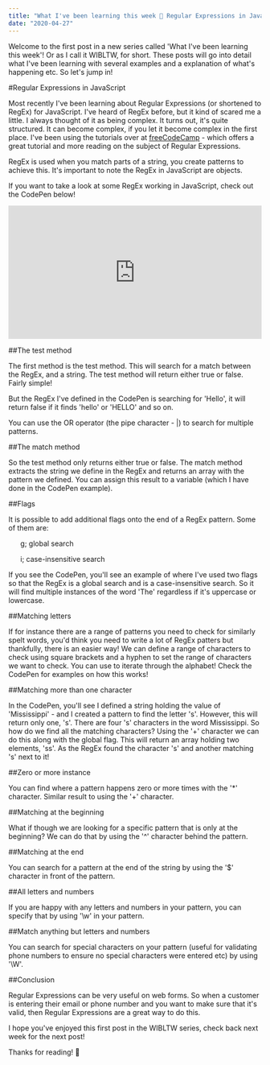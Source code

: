 ```yaml
---
title: "What I've been learning this week 📖 Regular Expressions in JavaScript"
date: "2020-04-27"
---
```


Welcome to the first post in a new series called 'What I've been learning this week'! Or as I call it WIBLTW, for short. These posts will go into detail what I've been learning with several examples and a explanation of what's happening etc. So let's jump in!

#Regular Expressions in JavaScript

Most recently I've been learning about Regular Expressions (or shortened to RegEx) for JavaScript. I've heard of RegEx before, but it kind of scared me a little. I always thought of it as being complex. It turns out, it's quite structured. It can become complex, if you let it become complex in the first place. I've been using the tutorials over at [freeCodeCamp](https://www.freecodecamp.org/) - which offers a great tutorial and more reading on the subject of Regular Expressions.

RegEx is used when you match parts of a string, you create patterns to achieve this. It's important to note the RegEx in JavaScript are objects.

If you want to take a look at some RegEx working in JavaScript, check out the CodePen below!

<iframe height="265" style="width: 100%;" scrolling="no" title="What I've been learning this week - 26th April - Regex!" src="https://codepen.io/JayBl/embed/NWGjXRJ?height=265&theme-id=dark&default-tab=js,result" frameborder="no" allowtransparency="true" allowfullscreen="true" loading="lazy">
  See the Pen <a href='https://codepen.io/JayBl/pen/NWGjXRJ'>What I've been learning this week - 26th April - Regex!</a> by Joshua Blewitt
  (<a href='https://codepen.io/JayBl'>@JayBl</a>) on <a href='https://codepen.io'>CodePen</a>.
</iframe>

##The test method

The first method is the test method. This will search for a match between the RegEx, and a string. The test method will return either true or false. Fairly simple!

But the RegEx I've defined in the CodePen is searching for 'Hello', it will return false if it finds 'hello' or 'HELLO' and so on.

You can use the OR operator (the pipe character - |) to search for multiple patterns.

##The match method

So the test method only returns either true or false. The match method extracts the string we define in the RegEx and returns an array with the pattern we defined. You can assign this result to a variable (which I have done in the CodePen example).

##Flags

It is possible to add additional flags onto the end of a RegEx pattern. Some of them are:

<ul>g; global search</ul>
<ul>i; case-insensitive search</ul>

If you see the CodePen, you'll see an example of where I've used two flags so that the RegEx is a global search and is a case-insensitive search. So it will find multiple instances of the word 'The' regardless if it's uppercase or lowercase.

##Matching letters

If for instance there are a range of patterns you need to check for similarly spelt words, you'd think you need to write a lot of RegEx patters but thankfully, there is an easier way! We can define a range of characters to check using square brackets and a hyphen to set the range of characters we want to check. You can use to iterate through the alphabet! Check the CodePen for examples on how this works!

##Matching more than one character

In the CodePen, you'll see I defined a string holding the value of 'Mississippi' - and I created a pattern to find the letter 's'. However, this will return only one, 's'. There are four 's' characters in the word Mississippi. So how do we find all the matching characters? Using the '+' character we can do this along with the global flag. This will return an array holding two elements, 'ss'. As the RegEx found the character 's' and another matching 's' next to it! 

##Zero or more instance

You can find where a pattern happens zero or more times with the '*' character. Similar result to using the '+' character.

##Matching at the beginning

What if though we are looking for a specific pattern that is only at the beginning? We can do that by using the '^' character behind the pattern.

##Matching at the end

You can search for a pattern at the end of the string by using the '$' character in front of the pattern.

##All letters and numbers

If you are happy with any letters and numbers in your pattern, you can specify that by using '\w' in your pattern.

##Match anything but letters and numbers

You can search for special characters on your pattern (useful for validating phone numbers to ensure no special characters were entered etc) by using '\W'.

##Conclusion

Regular Expressions can be very useful on web forms. So when a customer is entering their email or phone number and you want to make sure that it's valid, then Regular Expressions are a great way to do this.

I hope you've enjoyed this first post in the WIBLTW series, check back next week for the next post!

Thanks for reading! 👋



